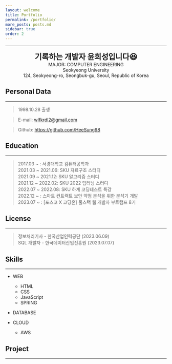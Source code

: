 ```yaml
---
layout: welcome
title: Portfolio
permalink: /portfolio/
more_posts: posts.md
sidebar: true
order: 2
---
```


* * *
<center>
<span style=
"font-size:170%;
font-weight:bold">
기록하는 개발자 윤희성입니다😆
</span>
</center>

<center>MAJOR: COMPUTER ENGINEERING</center>

<center>Seokyeong University</center>

<center>124, Seokyeong-ro, Seongbuk-gu, Seoul, Republic of Korea</center>

## Personal Data
---
> 1998.10.28 출생

> E-mail: wlfkrdl2@gmail.com

> Github: <a href="https://github.com/HeeSung98">https://github.com/HeeSung98</a>


## Education
---
> 2017.03 ~ : 서경대학교 컴퓨터공학과<br>
> 2021.03 ~ 2021.06: SKU 자료구조 스터디<br>
> 2021.09 ~ 2021.12: SKU 알고리즘 스터디<br>
> 2021.12 ~ 2022.02: SKU 2022 딥러닝 스터디<br>
> 2022.07 ~ 2022.08: SKU 하계 코딩테스트 특강<br>
> 2022.12 ~ : 스마트 컨트랙트 보안 약점 분석을 위한 분석기 개발<br>
> 2023.07 ~ : [포스코 X 코딩온] 풀스택 웹 개발자 부트캠프 8기<br>

## License
---
> 정보처리기사 - 한국산업인력공단 (2023.06.09)<br>
> SQL 개발자 - 한국데이터산업진흥원 (2023.07.07)<br>

## Skills
---

* WEB
    + HTML
    + CSS
    + JavaScript
    + SPRING

* DATABASE

* CLOUD
    + AWS

## Project
---




